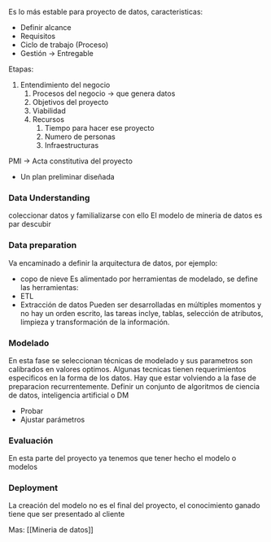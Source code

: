 Es lo más estable para proyecto de datos, caracteristicas:
- Definir alcance 
- Requisitos
- Ciclo de trabajo (Proceso)
- Gestión $\rightarrow$ Entregable

Etapas:
1. Entendimiento del negocio
	1. Procesos del negocio $\rightarrow$ que genera datos
	2. Objetivos del proyecto
	3. Viabilidad
	4. Recursos
		1. Tiempo para hacer ese proyecto
		2. Numero de personas
		3. Infraestructuras

PMI $\rightarrow$ Acta constitutiva del proyecto
- Un plan preliminar diseñada

### Data Understanding
coleccionar datos y familializarse con ello
El modelo de mineria de datos es par descubir 

### Data preparation
Va encaminado a definir la arquitectura de datos, por ejemplo:
- copo de nieve
Es alimentado por herramientas de modelado, se define las herramientas:
- ETL
- Extracción de datos
Pueden  ser desarrolladas en múltiples momentos y no hay un orden escrito, las tareas inclye, tablas, selección de atributos, limpieza y transformación de la información.

### Modelado
En esta fase se seleccionan técnicas de modelado y sus parametros son calibrados en valores optimos. Algunas tecnicas tienen requerimientos especificos en la forma de los datos. Hay que estar volviendo a la fase de preparacion recurrentemente.
Definir un conjunto de algoritmos de ciencia de datos, inteligencia artificial o DM
- Probar
- Ajustar parámetros

### Evaluación
En esta parte del proyecto ya tenemos que tener hecho el modelo o modelos 

### Deployment
La creación del modelo no es el final del proyecto, el conocimiento ganado tiene que ser presentado al cliente

Mas: [[Mineria de datos]]
